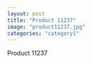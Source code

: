 ```yaml
---
layout: post
title: "Product 11237"
image: "product11237.jpg"
categories: "category1"
---
```

Product 11237
